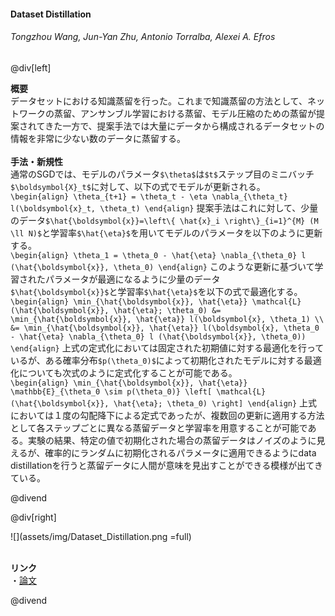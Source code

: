 #### Dataset Distillation
###### Tongzhou Wang, Jun-Yan Zhu, Antonio Torralba, Alexei A. Efros

@div[left]

__概要__<br>
データセットにおける知識蒸留を行った。これまで知識蒸留の方法として、ネットワークの蒸留、アンサンブル学習における蒸留、モデル圧縮のための蒸留が提案されてきた一方で、提案手法では大量にデータから構成されるデータセットの情報を非常に少ない数のデータに蒸留する。<br>
<br>
__手法・新規性__<br>
通常のSGDでは、モデルのパラメータ`$\theta$`は`$t$`ステップ目のミニバッチ`$\boldsymbol{X}_t$`に対して、以下の式でモデルが更新される。<br>
`\begin{align} \theta_{t+1} = \theta_t - \eta \nabla_{\theta_t} l(\boldsymbol{x}_t, \theta_t) \end{align}`
提案手法はこれに対して、少量のデータ`$\hat{\boldsymbol{x}}=\left\{ \hat{x}_i \right\}_{i=1}^{M} (M \ll N)$`と学習率`$\hat{\eta}$`を用いてモデルのパラメータを以下のように更新する。<br>
`\begin{align} \theta_1 = \theta_0 - \hat{\eta} \nabla_{\theta_0} l (\hat{\boldsymbol{x}}, \theta_0) \end{align}`
このような更新に基づいて学習されたパラメータが最適になるように少量のデータ`$\hat{\boldsymbol{x}}$`と学習率`$\hat{\eta}$`を以下の式で最適化する。<br>
`\begin{align} \min_{\hat{\boldsymbol{x}}, \hat{\eta}} \mathcal{L} (\hat{\boldsymbol{x}}, \hat{\eta}; \theta_0) &= \min_{\hat{\boldsymbol{x}}, \hat{\eta}} l(\boldsymbol{x}, \theta_1) \\ &= \min_{\hat{\boldsymbol{x}}, \hat{\eta}} l(\boldsymbol{x}, \theta_0 - \hat{\eta} \nabla_{\theta_0} l (\hat{\boldsymbol{x}}, \theta_0)) \end{align}`
上式の定式化においては固定された初期値に対する最適化を行っているが、ある確率分布`$p(\theta_0)$`によって初期化されたモデルに対する最適化についても次式のように定式化することが可能である。<br>
`\begin{align} \min_{\hat{\boldsymbol{x}}, \hat{\eta}} \mathbb{E}_{\theta_0 \sim p(\theta_0)} \left[ \mathcal{L} (\hat{\boldsymbol{x}}, \hat{\eta}; \theta_0) \right] \end{align}`
上式においては１度の勾配降下による定式であったが、複数回の更新に適用する方法として各ステップごとに異なる蒸留データと学習率を用意することが可能である。実験の結果、特定の値で初期化された場合の蒸留データはノイズのように見えるが、確率的にランダムに初期化されるパラメータに適用できるようにdata distillationを行うと蒸留データに人間が意味を見出すことができる模様が出てきている。

@divend

@div[right]

![](assets/img/Dataset_Distillation.png =full)<br>
<br>

__リンク__<br>
・[論文](https://arxiv.org/pdf/1811.10959.pdf)<br>

@divend